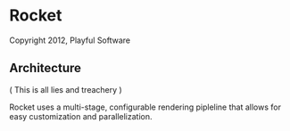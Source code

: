 # Rocket

Copyright 2012, Playful Software

## Architecture

( This is all lies and treachery )

Rocket uses a multi-stage, configurable rendering pipleline that allows for easy customization and parallelization.
